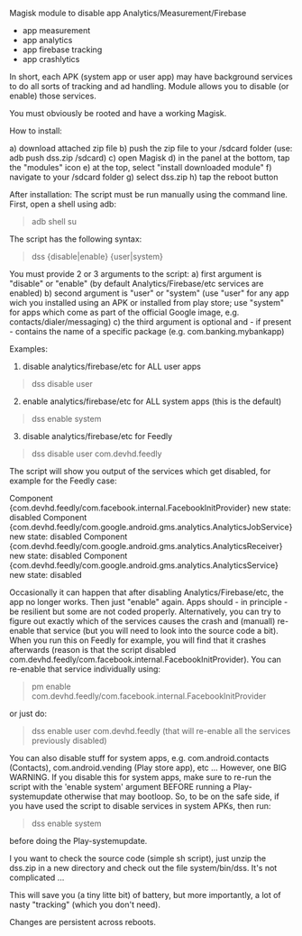 Magisk module to disable app Analytics/Measurement/Firebase

- app measurement
- app analytics
- app firebase tracking
- app crashlytics

In short, each APK (system app or user app) may have background services to do all sorts of tracking and ad handling. 
Module allows you to disable (or enable) those services.

You must obviously be rooted and have a working Magisk.

How to install:

a) download attached zip file
b) push the zip file to your /sdcard folder (use: adb push dss.zip /sdcard)
c) open Magisk
d) in the panel at the bottom, tap the "modules" icon
e) at the top, select "install downloaded module"
f) navigate to your /sdcard folder
g) select dss.zip
h) tap the reboot button

After installation:
The script must be run manually using the command line. First, open a shell using adb:

> adb shell
> su

The script has the following syntax:

> dss {disable|enable} {user|system} <package-name>

You must provide 2 or 3 arguments to the script:
a) first argument is "disable" or "enable" (by default Analytics/Firebase/etc services are enabled)
b) second argument is "user" or "system" (use "user" for any app wich you installed using an APK or installed from play store; use "system" for apps which come as part of the official Google image, e.g. contacts/dialer/messaging)
c) the third argument is optional and - if present - contains the name of a specific package (e.g. com.banking.mybankapp)

Examples:

1) disable analytics/firebase/etc for ALL user apps
> dss disable user
2) enable analytics/firebase/etc for ALL system apps (this is the default)
> dss enable system
3) disable analytics/firebase/etc for Feedly
> dss disable user com.devhd.feedly

The script will show you output of the services which get disabled, for example for the Feedly case:

Component {com.devhd.feedly/com.facebook.internal.FacebookInitProvider} new state: disabled
Component {com.devhd.feedly/com.google.android.gms.analytics.AnalyticsJobService} new state: disabled
Component {com.devhd.feedly/com.google.android.gms.analytics.AnalyticsReceiver} new state: disabled
Component {com.devhd.feedly/com.google.android.gms.analytics.AnalyticsService} new state: disabled

Occasionally it can happen that after disabling Analytics/Firebase/etc, the app no longer works. 
Then just "enable" again. Apps should - in principle - be resilient but some are not coded properly. 
Alternatively, you can try to figure out exactly which of the services causes the crash and (manuall) 
re-enable that service (but you will need to look into the source code a bit). 
When you run this on Feedly for example, you will find that it crashes afterwards 
(reason is that the script disabled com.devhd.feedly/com.facebook.internal.FacebookInitProvider). 
You can re-enable that service individually using:

> pm enable com.devhd.feedly/com.facebook.internal.FacebookInitProvider

or just do:

> dss enable user com.devhd.feedly
(that will re-enable all the services previously disabled)

You can also disable stuff for system apps, e.g. com.android.contacts (Contacts), com.android.vending (Play store app), etc ...
However, one BIG WARNING. If you disable this for system apps, make sure to re-run the script with the 
'enable system' argument BEFORE running a Play-systemupdate otherwise that may bootloop. 
So, to be on the safe side, if you have used the script to disable services in system APKs, then run:

> dss enable system

before doing the Play-systemupdate.

I you want to check the source code (simple sh script), just unzip the dss.zip in a new directory and check out the file system/bin/dss. 
It's not complicated ...

This will save you (a tiny litte bit) of battery, but more importantly, a lot of nasty "tracking" (which you don't need).

Changes are persistent across reboots.
